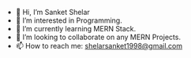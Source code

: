 - 👋 Hi, I’m Sanket Shelar
- 👀 I’m interested in Programming.
- 🌱 I’m currently learning MERN Stack.
- 💞️ I’m looking to collaborate on any MERN Projects.
- 📫 How to reach me: shelarsanket1998@gmail.com

<!---
sanketshelar/sanketshelar is a ✨ special ✨ repository because its `README.md` (this file) appears on your GitHub profile.
You can click the Preview link to take a look at your changes.
--->
